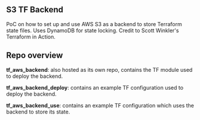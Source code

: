 ## S3 TF Backend
PoC on how to set up and use AWS S3 as a backend to store Terraform state files.
Uses DynamoDB for state locking.
Credit to Scott Winkler's Terraform in Action.

## Repo overview

**tf_aws_backend**: also hosted as its own repo, contains the TF module used to deploy the backend.

**tf_aws_backend_deploy**: contains an example TF configuration used to deploy the backend.

**tf_aws_backend_use**: contains an example TF configuration which uses the backend to store its state.